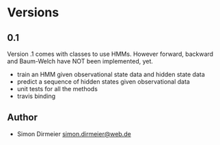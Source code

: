 Versions
========


0.1
---

Version .1 comes with classes to use HMMs. However forward, backward and Baum-Welch have NOT been implemented, yet.

* train an HMM given observational state data and hidden state data
* predict a sequence of hidden states given observational data
* unit tests for all the methods
* travis binding




Author
-----

* Simon Dirmeier <a href="mailto:simon.dirmeier@web.de">simon.dirmeier@web.de</a>
